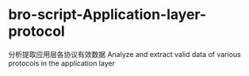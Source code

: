 # bro-script-Application-layer-protocol
分析提取应用层各协议有效数据
Analyze and extract valid data of various protocols in the application layer
